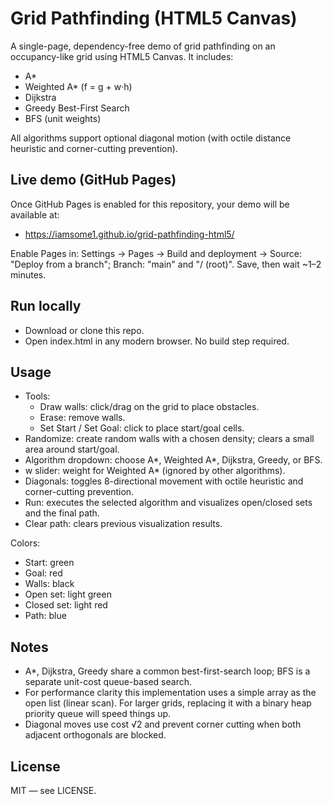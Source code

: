# Grid Pathfinding (HTML5 Canvas)

A single-page, dependency-free demo of grid pathfinding on an occupancy-like grid using HTML5 Canvas. It includes:

- A*
- Weighted A* (f = g + w·h)
- Dijkstra
- Greedy Best-First Search
- BFS (unit weights)

All algorithms support optional diagonal motion (with octile distance heuristic and corner-cutting prevention).

## Live demo (GitHub Pages)

Once GitHub Pages is enabled for this repository, your demo will be available at:

- https://iamsome1.github.io/grid-pathfinding-html5/

Enable Pages in: Settings → Pages → Build and deployment → Source: "Deploy from a branch"; Branch: "main" and "/ (root)". Save, then wait ~1–2 minutes.

## Run locally

- Download or clone this repo.
- Open index.html in any modern browser. No build step required.

## Usage

- Tools:
  - Draw walls: click/drag on the grid to place obstacles.
  - Erase: remove walls.
  - Set Start / Set Goal: click to place start/goal cells.
- Randomize: create random walls with a chosen density; clears a small area around start/goal.
- Algorithm dropdown: choose A*, Weighted A*, Dijkstra, Greedy, or BFS.
- w slider: weight for Weighted A* (ignored by other algorithms).
- Diagonals: toggles 8-directional movement with octile heuristic and corner-cutting prevention.
- Run: executes the selected algorithm and visualizes open/closed sets and the final path.
- Clear path: clears previous visualization results.

Colors:
- Start: green
- Goal: red
- Walls: black
- Open set: light green
- Closed set: light red
- Path: blue

## Notes

- A*, Dijkstra, Greedy share a common best-first-search loop; BFS is a separate unit-cost queue-based search.
- For performance clarity this implementation uses a simple array as the open list (linear scan). For larger grids, replacing it with a binary heap priority queue will speed things up.
- Diagonal moves use cost √2 and prevent corner cutting when both adjacent orthogonals are blocked.

## License

MIT — see LICENSE.
